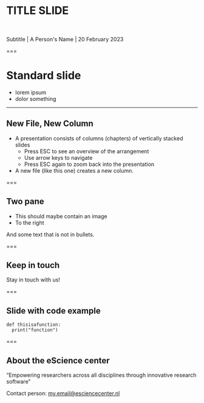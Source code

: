 <!-- .slide: data-state="title" -->

# TITLE SLIDE

<br>

Subtitle | A Person's Name | 20 February 2023



===

<!-- .slide: data-state="standard" -->

# Standard slide

- lorem ipsum
- dolor something

---

<!-- .slide: data-state="standard" -->

## New File, New Column
- A presentation consists of columns (chapters) of vertically stacked slides
  - Press ESC to see an overview of the arrangement
  - Use arrow keys to navigate
  - Press ESC again to zoom back into the presentation
- A new file (like this one) creates a new column.

===

<!-- .slide: data-state="two-pane" -->

## Two pane

- This should maybe contain an image
- To the right

And some text that is not in bullets.

===

<!-- .slide: data-state="keepintouch" -->

## Keep in touch

Stay in touch with us!


===

<!-- .slide: data-state="code" -->

## Slide with code example

```
def thisisafunction:
  print("function")
```

===

<!-- .slide: data-state="about" -->

## About the eScience center

“Empowering
researchers across
all disciplines
through innovative
research software”

Contact person:
[my.email@esciencecenter.nl](my.email@esciencecenter.nl)
